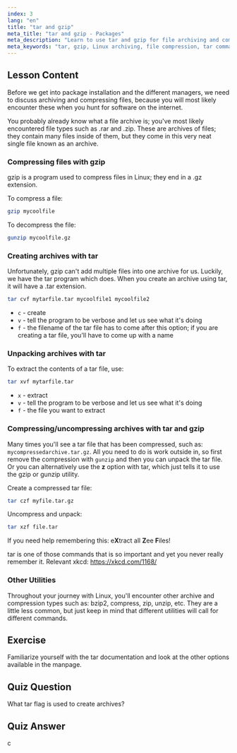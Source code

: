 ```yaml
---
index: 3
lang: "en"
title: "tar and gzip"
meta_title: "tar and gzip - Packages"
meta_description: "Learn to use tar and gzip for file archiving and compression in Linux. Understand commands for creating, extracting, and compressing files. Get started with this beginner guide!"
meta_keywords: "tar, gzip, Linux archiving, file compression, tar command, gzip command, Linux tutorial, beginner Linux"
---
```


## Lesson Content

Before we get into package installation and the different managers, we need to discuss archiving and compressing files, because you will most likely encounter these when you hunt for software on the internet.

You probably already know what a file archive is; you've most likely encountered file types such as .rar and .zip. These are archives of files; they contain many files inside of them, but they come in this very neat single file known as an archive.

### Compressing files with gzip

gzip is a program used to compress files in Linux; they end in a .gz extension.

To compress a file:

```bash
gzip mycoolfile
```

To decompress the file:

```bash
gunzip mycoolfile.gz
```

### Creating archives with tar

Unfortunately, gzip can't add multiple files into one archive for us. Luckily, we have the tar program which does. When you create an archive using tar, it will have a .tar extension.

```bash
tar cvf mytarfile.tar mycoolfile1 mycoolfile2
```

- `c` - create
- `v` - tell the program to be verbose and let us see what it's doing
- `f` - the filename of the tar file has to come after this option; if you are creating a tar file, you'll have to come up with a name

### Unpacking archives with tar

To extract the contents of a tar file, use:

```bash
tar xvf mytarfile.tar
```

- `x` - extract
- `v` - tell the program to be verbose and let us see what it's doing
- `f` - the file you want to extract

### Compressing/uncompressing archives with tar and gzip

Many times you'll see a tar file that has been compressed, such as: `mycompressedarchive.tar.gz`. All you need to do is work outside in, so first remove the compression with `gunzip` and then you can unpack the tar file. Or you can alternatively use the **z** option with tar, which just tells it to use the gzip or gunzip utility.

Create a compressed tar file:

```bash
tar czf myfile.tar.gz
```

Uncompress and unpack:

```bash
tar xzf file.tar
```

If you need help remembering this: e**X**tract all **Z**ee **F**iles!

tar is one of those commands that is so important and yet you never really remember it. Relevant xkcd: <https://xkcd.com/1168/>

### Other Utilities

Throughout your journey with Linux, you'll encounter other archive and compression types such as: bzip2, compress, zip, unzip, etc. They are a little less common, but just keep in mind that different utilities will call for different commands.

## Exercise

Familiarize yourself with the tar documentation and look at the other options available in the manpage.

## Quiz Question

What tar flag is used to create archives?

## Quiz Answer

c
